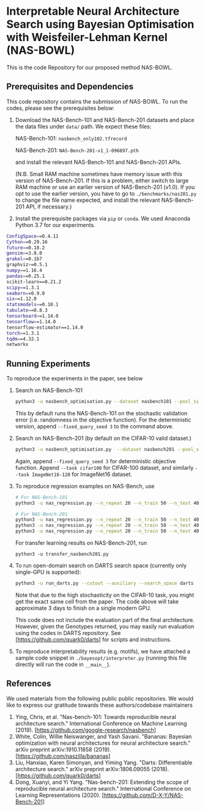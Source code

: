 # Interpretable Neural Architecture Search using Bayesian Optimisation with Weisfeiler-Lehman Kernel (NAS-BOWL)

This is the code Repository for our proposed method NAS-BOWL.

##  Prerequisites and Dependencies
This code repository contains the submission of NAS-BOWL. To run the codes, please see the prerequisites below:
1. Download the NAS-Bench-101 and NAS-Bench-201 datasets and place the data
files under ```data/``` path. We expect these files:
    
    NAS-Bench-101: ```nasbench_only102.tfrecord```
    
    NAS-Bench-201: ```NAS-Bench-201-v1_1-096897.pth```
    
    and install the relevant NAS-Bench-101 and NAS-Bench-201 APIs.
    
    (N.B. Small RAM machine sometimes have memory issue with this version of NAS-Bench-201. If this is a problem,
    either switch to large RAM machine or use an earlier version of NAS-Bench-201 (v1.0). If you opt to use the earlier version,
    you have to go to ```./benchmarks/nas201.py``` to change the file name expected, and install the relevant NAS-Bench-201
    API, if necessary.)

2. Install the prerequisite packages via ```pip``` or ```conda```. We used Anaconda Python 3.7 for our experiments.
```bash
ConfigSpace==0.4.11
Cython==0.29.16
future==0.18.2
gensim==3.8.0
grakel==0.1b7
graphviz>=0.5.1
numpy==1.16.4
pandas==0.25.1
scikit-learn==0.21.2
scipy==1.3.1
seaborn==0.9.0
six==1.12.0
statsmodels==0.10.1
tabulate==0.8.3
tensorboard==1.14.0
tensorflow==1.14.0
tensorflow-estimator==1.14.0
torch==1.3.1
tqdm==4.32.1
networkx
```

## Running Experiments
To reproduce the experiments in the paper, see below

1. Search on NAS-Bench-101
    ```bash
    python3 -u nasbench_optimisation.py --dataset nasbench101 --pool_size 200 --batch_size 5 --max_iters 30 --n_repeat 20 --n_init 10
    ```

    This by default runs the NAS-Bench-101 on the stochastic validation error (i.e. randomness in the objective function). For the 
    deterministic version, append ```--fixed_query_seed 3``` to the command above.

2. Search on NAS-Bench-201 (by default on the CIFAR-10 valid dataset.)
    ```bash
    python3 -u nasbench_optimisation.py  --dataset nasbench201 --pool_size 200 --mutate_size 200 --batch_size 5 --n_init 10 --max_iters 30
    ```
    Again, append ```--fixed_query_seed 3``` for deterministic objective function. Append ```--task cifar100```
    for CIFAR-100 dataset, and similarly ```--task ImageNet16-120``` for ImageNet16 dataset.
      
3. To reproduce regression examples on NAS-Bench, use
    ```bash
   # For NAS-Bench-101
    python3 -u nas_regression.py --n_repeat 20 --n_train 50 --n_test 400 --dataset nasbench101
   
   # For NAS-Bench-201
    python3 -u nas_regression.py --n_repeat 20 --n_train 50 --n_test 400 --dataset nasbench201
    python3 -u nas_regression.py --n_repeat 20 --n_train 50 --n_test 400 --dataset nasbench201 --task cifar100
    python3 -u nas_regression.py --n_repeat 20 --n_train 50 --n_test 400 --dataset nasbench201 --task ImageNet16-120
    ```
    For transfer learning results on NAS-Bench-201, run
    ```
    python3 -u transfer_nasbench201.py 
    ```

4. To run open-domain search on DARTS search space (currently only single-GPU is supported):
    ```bash
    python3 -u run_darts.py --cutout --auxiliary --search_space darts
    ```
   Note that due to the high stochasticity on the CIFAR-10 task, you might get the exact same cell from the paper. The code
   above will take approximate 3 days to finish on a single modern GPU. 
   
   This code does not include the evaluation part of the final architecture. However, given the Genotypes returned, 
   you may easily run evaluation using the codes in DARTS repository. See [https://github.com/quark0/darts] for scripts and instructions.
   
5. To reproduce interpretability results (e.g. motifs), we have attached a sample code snippet
in ```./bayesopt/interpreter.py``` (running this file directly will run the code in ```__main__```).

## References
We used materials from the following public public repositories. We would like to express our gratitude towards
these authors/codebase maintainers
    
   1. Ying, Chris, et al. "Nas-bench-101: Towards reproducible neural architecture search." 
   International Conference on Machine Learning (2019). [https://github.com/google-research/nasbench]
   2. White, Colin, Willie Neiswanger, and Yash Savani. "Bananas: Bayesian optimization with neural architectures for neural architecture search." 
   arXiv preprint arXiv:1910.11858 (2019). [https://github.com/naszilla/bananas]
   3. Liu, Hanxiao, Karen Simonyan, and Yiming Yang. "Darts: Differentiable architecture search." 
   arXiv preprint arXiv:1806.09055 (2018). [https://github.com/quark0/darts]
   4. Dong, Xuanyi, and Yi Yang. "Nas-bench-201: Extending the scope of reproducible neural architecture search." 
   International Conference on Learning Representations (2020). [https://github.com/D-X-Y/NAS-Bench-201]


